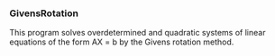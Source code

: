 ### GivensRotation
This program solves overdetermined and quadratic systems of linear equations of the form AX = b by the Givens rotation method. 
